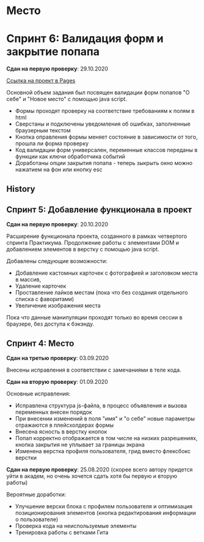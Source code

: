 # Место

# Спринт 6: Валидация форм и закрытие попапа

**Сдан на первую проверку**: 29.10.2020

[Ссылка на проект в Pages](https://space-boss.github.io/mesto/)

Основной объем задания был посвящен валидации форм попапов "О себе" и "Новое место" с помощью java script.

* Формы проходят проверку на соответствие требованиям к полям в html
* Сверстаны и подключены уведомления об ошибках, заполненные браузерным текстом
* Кнопка оправления формы меняет состояние в зависимости от того, прошла ли форма проверку
* Код валидации форм универсален, переменные классов переданы в функции как ключи обработчика событий
* Доработаны опции закрытия попапа - теперь зыкрыть окно можно нажатием на фон или кнопку esc


##  History

## Спринт 5: Добавление функционала в проект

**Сдан на первую проверку**: 20.10.2020


Расширение функционала проекта, созданного в рамках четвертого спринта Практикума.
Продолжение работы с элементами DOM и добавлением элементов в верстку с помощью java script.

Добавлены следующие возможности:
* Добавление кастомных карточек с фотографией и заголовком места в массив,
* Удаление карточек
* Проставление лайков местам (пока что без создания отдельного списка с фаворитами)
* Увеличение изображения места

Пока что данные манипуляции проходят только во время сессии в браузере, без доступа к бэкэнду.



##  Спринт 4: Место

**Сдан на третью проверку**: 03.09.2020

Внесены исправления в соответствии с замечаниями в теле кода.


**Сдан на вторую проверку**: 01.09.2020

Основные исправления:
* Исправлена структура js-файла, в процесс объявления и вызова переменных внесен порядок
* При внесении изменений в поля "имя" и "о себе" новые параметры отражаются в плейсхолдерах формы
* Внесена ясность в верстку кнопок
* Попап корректно отображается в том числе на низких разрешениях, кнопка закрытия не уплывает за границы экрана
* Изменена верстка профиля пользователя, грид вместо флексбокс верстки



**Сдан на первую проверку**: 25.08.2020
(cкорее всего автору придется уйти в академ, но очень хочется сдать хотя бы первую и вторую работы)

Вероятные доработки:
* Улучшение верски блока с профилем пользователя и оптимизация позиционирования элементов (кнопка редактирования информации о пользователе)
* Проверка кода на неиспользуемые элементы
* Тренировка работы с ветками Гита




